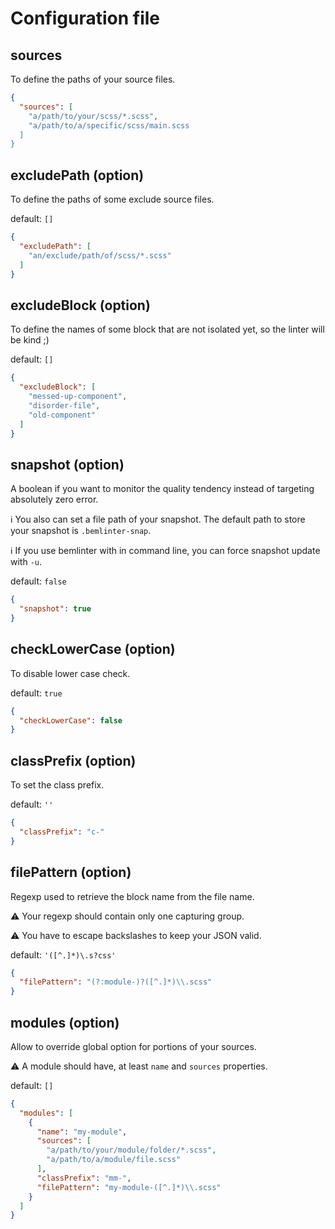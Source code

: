 # Configuration file

## sources

To define the paths of your source files.

```json
{
  "sources": [
    "a/path/to/your/scss/*.scss",
    "a/path/to/a/specific/scss/main.scss
  ]
}
```


## excludePath (option)

To define the paths of some exclude source files.

default: `[]`

```json
{
  "excludePath": [
    "an/exclude/path/of/scss/*.scss"
  ]
}
```


## excludeBlock (option)

To define the names of some block that are not isolated yet, so the linter will be kind ;)

default: `[]`

```json
{
  "excludeBlock": [
    "messed-up-component",
    "disorder-file",
    "old-component"
  ]
}
```


## snapshot (option)

A boolean if you want to monitor the quality tendency instead of targeting absolutely zero error.

:information_source: You also can set a file path of your snapshot. The default path to store your snapshot is `.bemlinter-snap`.

:information_source: If you use bemlinter with in command line, you can force snapshot update with `-u`.

default: `false`

```json
{
  "snapshot": true
}
```


## checkLowerCase (option)
 
To disable lower case check.

default: `true`

```json
{
  "checkLowerCase": false
}
```


## classPrefix (option)
 
To set the class prefix.

default: `''`

```json
{
  "classPrefix": "c-"
}
```


## filePattern (option)

Regexp used to retrieve the block name from the file name.

:warning: Your regexp should contain only one capturing group.

:warning: You have to escape backslashes to keep your JSON valid. 

default: `'([^.]*)\.s?css'`

```json
{
  "filePattern": "(?:module-)?([^.]*)\\.scss"
}
```


## modules (option)

Allow to override global option for portions of your sources.

:warning: A module should have, at least `name` and `sources` properties.

default: `[]`

```json
{
  "modules": [
    {
      "name": "my-module",
      "sources": [
        "a/path/to/your/module/folder/*.scss",
        "a/path/to/a/module/file.scss"
      ],
      "classPrefix": "mm-",
      "filePattern": "my-module-([^.]*)\\.scss"
    }
  ]
}
```
